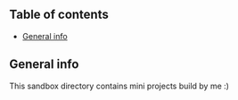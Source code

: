 ## Table of contents

- [General info](#general-info)

## General info

This sandbox directory contains mini projects build by me :)
